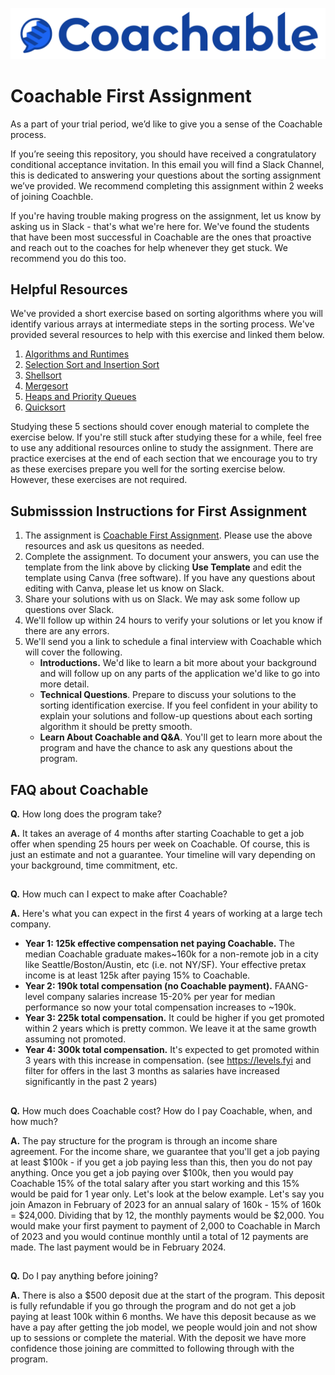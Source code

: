 ![logo.png](logo.png)

# Coachable First Assignment
As a part of your trial period, we’d like to give you a sense of the Coachable process.

If you’re seeing this repository, you should have received a congratulatory conditional acceptance invitation. In this email you will find a Slack Channel, this is dedicated to answering your questions about the sorting assignment we’ve provided. We recommend completing this assignment within 2 weeks of joining Coachble.  

If you're having trouble making progress on the assignment, let us know by asking us in Slack - that's what we're here for. We've found the students that have been most successful in Coachable are the ones that  proactive and reach out to the coaches for help whenever they get stuck. We recommend you do this too.

## Helpful Resources
We've provided a short exercise based on sorting algorithms where you will identify various arrays at intermediate steps in the sorting process. We've provided several resources to help with this exercise and linked them below.

1. [Algorithms and Runtimes](/1_algorithms_runtime)
2. [Selection Sort and Insertion Sort](/2_elementary_sorts)
3. [Shellsort](/shellsort)
4. [Mergesort](/3_mergesort/)
5. [Heaps and Priority Queues](/4_priority_queues/)
6. [Quicksort](/5_quicksort/)

Studying these 5 sections should cover enough material to complete the exercise below. If you're still stuck after studying these for a while, feel free to use any additional resources online to study the assignment. There are practice exercises at the end of each section that we encourage you to try as these exercises prepare you well for the sorting exercise below. However, these exercises are not required. 

## Submisssion Instructions for First Assignment

1. The assignment is [Coachable First Assignment](https://www.canva.com/design/DAFG1GlD-1Y/zAOskBrDV9-pJpWTgpX32Q/view?utm_content=DAFG1GlD-1Y&utm_campaign=designshare&utm_medium=link&utm_source=publishsharelink&mode=preview). Please use the above resources and ask us quesitons as needed.
2. Complete the assignment. To document your answers, you can use the template from the link above by clicking __Use Template__ and edit the template using Canva (free software). If you have any questions about editing with Canva, please let us know on Slack.
3. Share your solutions with us on Slack. We may ask some follow up questions over Slack.
4. We'll follow up within 24 hours to verify your solutions or let you know if there are any errors.
5. We'll send you a link to schedule a final interview with Coachable which will cover the following.
    *  __Introductions.__ We'd like to learn a bit more about your background and will follow up on any parts of the application we'd like to go into more detail.
    * __Technical Questions__. Prepare to discuss your solutions to the sorting identification exercise. If you feel confident in your ability to explain your solutions and follow-up questions about each sorting algorithm it should be pretty smooth.
    * __Learn About Coachable and Q&A__. You'll get to learn more about the program and have the chance to ask any questions about the program.
    
## FAQ about Coachable
**Q.** How long does the program take?

**A.** It takes an average of 4 months after starting Coachable to get a job offer when spending 25 hours per week on Coachable. Of course, this is just an estimate and not a guarantee. Your timeline will vary depending on your background, time commitment, etc. 

##
**Q.** How much can I expect to make after Coachable?

**A.** Here's what you can expect in the first 4 years of working at a large tech company.

* __Year 1: 125k effective compensation net paying Coachable.__ The median Coachable graduate makes~160k for a non-remote job in a city like Seattle/Boston/Austin, etc (i.e. not NY/SF). Your effective pretax income is at least 125k after paying 15% to Coachable.
* __Year 2: 190k total compensation (no Coachable payment).__ FAANG-level company salaries increase 15-20% per year for median performance so now your total compensation increases to ~190k.
* __Year 3: 225k total compensation.__ It could be higher if you get promoted within 2 years which is pretty common. We leave it at the same growth assuming not promoted.
* __Year 4: 300k total compensation.__ It's expected to get promoted within 3 years with this increase in compensation. (see https://levels.fyi and filter for offers in the last 3 months as salaries have increased significantly in the past 2 years)

##
**Q.** How much does Coachable cost? How do I pay Coachable, when, and how much?

**A.** The pay structure for the program is through an income share agreement. For the income share, we guarantee that you'll get a job paying at least $100k - if you get a job paying less than this, then you do not pay anything. Once you get a job paying over $100k, then you would pay Coachable 15% of the total salary after you start working and this 15% would be paid for 1 year only. Let's look at the below example.
Let's say you join Amazon in February of 2023 for an annual salary of 160k - 15% of 160k = $24,000. Dividing that by 12, the monthly payments would be $2,000. You would make your first payment to payment of 2,000 to Coachable in March of 2023 and you would continue monthly until a total of 12 payments are made. The last payment would be in February 2024.

##
**Q.** Do I pay anything before joining?

**A.** There is also a $500 deposit due at the start of the program. This deposit is fully refundable if you go through the program and do not get a job paying at least 100k within 6 months. We have this deposit because as we have a pay after getting the job model, we people would join and not show up to sessions or complete the material. With the deposit we have more confidence those joining are committed to following through with the program.